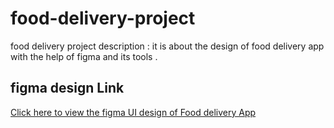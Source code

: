 # food-delivery-project
food delivery project description : it is about the design of food delivery app with the help of figma and its tools .
## figma design Link
[Click here to view the figma UI design of Food delivery App](https://www.figma.com/design/lz4ZkQjUOeak79rgFIw0QB/food-delivery-app?t=87BCsis5LThPPEIE-1)
